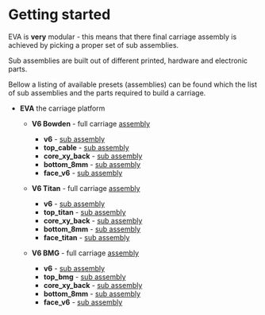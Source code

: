 # Getting started

EVA is **very** modular - this means that there final carriage assembly is achieved by picking a proper set of sub assemblies.

Sub assemblies are built out of different printed, hardware and electronic parts.

Bellow a listing of available presets (assemblies) can be found which the list of sub assemblies and the parts required to build a carriage.

* **EVA** the carriage platform
    * **V6 Bowden** - full carriage [assembly](/assemblies/v6_bowden/)
        * **v6** - [sub assembly](/sub_assemblies/v6/)
        * **top_cable** - [sub assembly](/sub_assemblies/top_cable/)
        * **core_xy_back** - [sub assembly](/sub_assemblies/core_xy_back/)
        * **bottom_8mm** - [sub assembly](/sub_assemblies/bottom_8mm/)
        * **face_v6** - [sub assembly](/sub_assemblies/face_v6/)

    * **V6 Titan** - full carriage [assembly](/assemblies/v6_titan/)
        * **v6** - [sub assembly](/sub_assemblies/v6/)
        * **top_titan** - [sub assembly](/sub_assemblies/top_titan/)
        * **core_xy_back** - [sub assembly](/sub_assemblies/core_xy_back/)
        * **bottom_8mm** - [sub assembly](/sub_assemblies/bottom_8mm/)
        * **face_titan** - [sub assembly](/sub_assemblies/face_titan/)

    * **V6 BMG** - full carriage [assembly](/assemblies/v6_bmg/)
        * **v6** - [sub assembly](/sub_assemblies/v6/)
        * **top_bmg** - [sub assembly](/sub_assemblies/top_bmg/)
        * **core_xy_back** - [sub assembly](/sub_assemblies/core_xy_back/)
        * **bottom_8mm** - [sub assembly](/sub_assemblies/bottom_8mm/)
        * **face_v6** - [sub assembly](/sub_assemblies/face_v6/)

